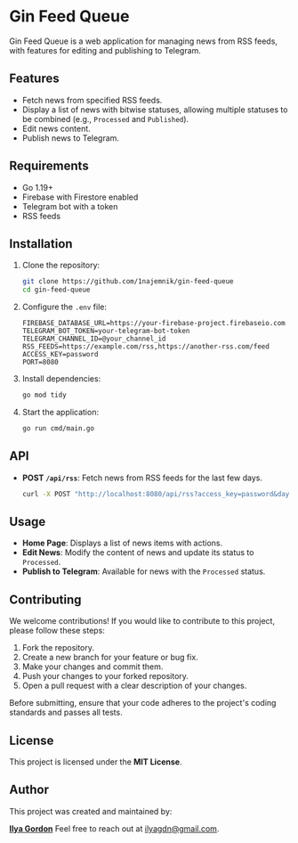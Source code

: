 # Gin Feed Queue

Gin Feed Queue is a web application for managing news from RSS feeds, with features for editing and publishing to Telegram.

## Features
- Fetch news from specified RSS feeds.
- Display a list of news with bitwise statuses, allowing multiple statuses to be combined (e.g., `Processed` and `Published`).
- Edit news content.
- Publish news to Telegram.

## Requirements
- Go 1.19+
- Firebase with Firestore enabled
- Telegram bot with a token
- RSS feeds

## Installation
1. Clone the repository:
    ```bash
    git clone https://github.com/1najemnik/gin-feed-queue
    cd gin-feed-queue
    ```
2. Configure the `.env` file:
    ```plaintext
    FIREBASE_DATABASE_URL=https://your-firebase-project.firebaseio.com
    TELEGRAM_BOT_TOKEN=your-telegram-bot-token
    TELEGRAM_CHANNEL_ID=@your_channel_id
    RSS_FEEDS=https://example.com/rss,https://another-rss.com/feed
    ACCESS_KEY=password
    PORT=8080
    ```
3. Install dependencies:
    ```bash
    go mod tidy
    ```
4. Start the application:
    ```bash
    go run cmd/main.go
    ```

## API
- **POST `/api/rss`**: Fetch news from RSS feeds for the last few days.
    ```bash
    curl -X POST "http://localhost:8080/api/rss?access_key=password&days=2"
    ```

## Usage
- **Home Page**: Displays a list of news items with actions.
- **Edit News**: Modify the content of news and update its status to `Processed`.
- **Publish to Telegram**: Available for news with the `Processed` status.

## Contributing

We welcome contributions! If you would like to contribute to this project, please follow these steps:

1. Fork the repository.
2. Create a new branch for your feature or bug fix.
3. Make your changes and commit them.
4. Push your changes to your forked repository.
5. Open a pull request with a clear description of your changes.

Before submitting, ensure that your code adheres to the project's coding standards and passes all tests.

## License

This project is licensed under the **MIT License**.

## Author

This project was created and maintained by:

**[Ilya Gordon](https://github.com/1najemnik)**
Feel free to reach out at [ilyagdn@gmail.com](mailto:ilyagdn@gmail.com).
